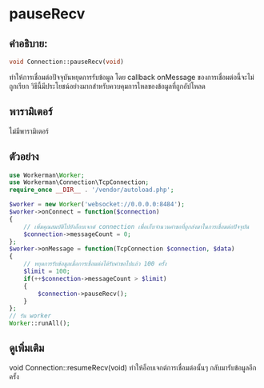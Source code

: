 # pauseRecv
## คำอธิบาย:
```php
void Connection::pauseRecv(void)
```

ทำให้การเชื่อมต่อปัจจุบันหยุดการรับข้อมูล โดย callback onMessage ของการเชื่อมต่อนี้จะไม่ถูกเรียก วิธีนี้มีประโยชน์อย่างมากสำหรับควบคุมการไหลของข้อมูลที่ถูกอัปโหลด

## พารามิเตอร์

ไม่มีพารามิเตอร์

## ตัวอย่าง

```php
use Workerman\Worker;
use Workerman\Connection\TcpConnection;
require_once __DIR__ . '/vendor/autoload.php';

$worker = new Worker('websocket://0.0.0.0:8484');
$worker->onConnect = function($connection)
{
    // เพิ่มคุณสมบัติไปยังอ็อบเจกต์ connection เพื่อเก็บจำนวนคำขอที่ถูกส่งมาในการเชื่อมต่อปัจจุบัน
    $connection->messageCount = 0;
};
$worker->onMessage = function(TcpConnection $connection, $data)
{
    // หยุดการรับข้อมูลเมื่อการเชื่อมต่อได้รับคำขอไปแล้ว 100 ครั้ง
    $limit = 100;
    if(++$connection->messageCount > $limit)
    {
        $connection->pauseRecv();
    }
};
// รัน worker
Worker::runAll();
```

## ดูเพิ่มเติม
void Connection::resumeRecv(void) ทำให้อ็อบเจกต์การเชื่อมต่อนั้นๆ กลับมารับข้อมูลอีกครั้ง
